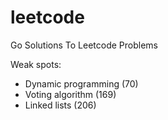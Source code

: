 # leetcode

Go Solutions To Leetcode Problems

Weak spots: 

- Dynamic programming (70)
- Voting algorithm (169)
- Linked lists (206)
